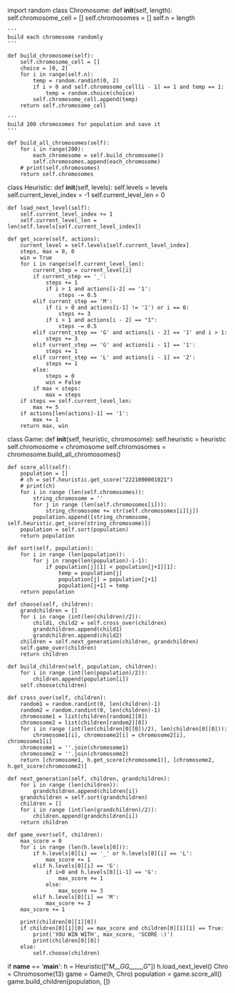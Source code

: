 import random
class Chromosome:
    def __init__(self, length):
        self.chromosome_cell = []
        self.chromosomes = []
        self.n = length

    '''
    build each chromosome randomly
    '''

    def build_chromosome(self):
        self.chromosome_cell = []
        choice = [0, 2]
        for i in range(self.n):
            temp = random.randint(0, 2)
            if i > 0 and self.chromosome_cell[i - 1] == 1 and temp == 1:
                temp = random.choice(choice)
            self.chromosome_cell.append(temp)
        return self.chromosome_cell

    '''
    build 200 chromosomes for population and save it
    '''

    def build_all_chromosomes(self):
        for i in range(200):
            each_chromosome = self.build_chromosome()
            self.chromosomes.append(each_chromosome)
        # print(self.chromosomes)
        return self.chromosomes


class Heuristic:
    def __init__(self, levels):
        self.levels = levels
        self.current_level_index = -1
        self.current_level_len = 0

    def load_next_level(self):
        self.current_level_index += 1
        self.current_level_len = len(self.levels[self.current_level_index])

    def get_score(self, actions):
        current_level = self.levels[self.current_level_index]
        steps, max = 0, 0
        win = True
        for i in range(self.current_level_len):
            current_step = current_level[i]
            if current_step == '_':
                steps += 1
                if i > 1 and actions[i-2] == '1':
                    steps -= 0.5
            elif current_step == 'M':
                if (i > 0 and actions[i-1] != '1') or i == 0:
                    steps += 3
                if i > 1 and actions[i - 2] == "1":
                    steps -= 0.5
            elif current_step == 'G' and actions[i - 2] == '1' and i > 1:
                steps += 3
            elif current_step == 'G' and actions[i - 1] == '1':
                steps += 1
            elif current_step == 'L' and actions[i - 1] == '2':
                steps += 1
            else:
                steps = 0
                win = False
            if max < steps:
                max = steps
        if steps == self.current_level_len:
            max += 5
        if actions[len(actions)-1] == '1':
            max += 1
        return max, win

class Game:
    def __init__(self, heuristic, chromosome):
        self.heuristic = heuristic
        self.chromosome = chromosome
        self.chromosomes = chromosome.build_all_chromosomes()

    def score_all(self):
        population = []
        # ch = self.heuristic.get_score("2221000001021")
        # print(ch)
        for i in range (len(self.chromosomes)):
            string_chromosome = ''
            for j in range (len(self.chromosomes[i])):
                string_chromosome += str(self.chromosomes[i][j])
            population.append([string_chromosome, self.heuristic.get_score(string_chromosome)])
        population = self.sort(population)
        return population

    def sort(self, population):
        for i in range (len(population)):
            for j in range(len(population)-i-1):
                if population[j][1] < population[j+1][1]:
                    temp = population[j]
                    population[j] = population[j+1]
                    population[j+1] = temp
        return population

    def choose(self, children):
        grandchildren = []
        for i in range (int(len(children)/2)):
            child1, child2 = self.cross_over(children)
            grandchildren.append(child1)
            grandchildren.append(child2)
        children = self.next_generation(children, grandchildren)
        self.game_over(children)
        return children

    def build_children(self, population, children):
        for i in range (int(len(population)/2)):
            children.append(population[i])
        self.choose(children)

    def cross_over(self, children):
        random1 = random.randint(0, len(children)-1)
        random2 = random.randint(0, len(children)-1)
        chromosome1 = list(children[random1][0])
        chromosome2 = list(children[random2][0])
        for i in range (int(len(children[0][0])/2), len(children[0][0])):
            chromosome1[i], chromosome2[i] = chromosome2[i], chromosome1[i]
        chromosome1 = ''.join(chromosome1)
        chromosome2 = ''.join(chromosome2)
        return [chromosome1, h.get_score(chromosome1)], [chromosome2, h.get_score(chromosome2)]

    def next_generation(self, children, grandchildren):
        for i in range (len(children)):
            grandchildren.append(children[i])
        grandchildren = self.sort(grandchildren)
        children = []
        for i in range (int(len(grandchildren)/2)):
            children.append(grandchildren[i])
        return children

    def game_over(self, children):
        max_score = 0
        for i in range (len(h.levels[0])):
            if h.levels[0][i] == '_' or h.levels[0][i] == 'L':
                max_score += 1
            elif h.levels[0][i] == 'G':
                if i>0 and h.levels[0][i-1] == 'G':
                    max_score += 1
                else:
                    max_score += 3
            elif h.levels[0][i] == 'M':
                max_score += 3
        max_score += 1

        print(children[0][1][0])
        if children[0][1][0] == max_score and children[0][1][1] == True:
            print('YOU WIN WITH', max_score, 'SCORE :)')
            print(children[0][0])
        else:
            self.choose(children)


if __name__ == '__main__':
    h = Heuristic(["_M__GG_____G_"])
    h.load_next_level()
    Chro = Chromosome(13)
    game = Game(h, Chro)
    population = game.score_all()
    game.build_children(population, [])

